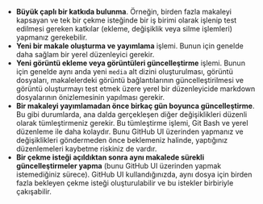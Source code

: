  - **Büyük çaplı bir katkıda bulunma**. Örneğin, birden fazla makaleyi kapsayan ve tek bir çekme isteğinde bir iş birimi olarak işlenip test edilmesi gereken katkılar (ekleme, değişiklik veya silme işlemleri) yapmanız gerekebilir. 
 - **Yeni bir makale oluşturma ve yayımlama** işlemi. Bunun için genelde daha sağlam bir yerel düzenleyici gerekir. 
 - **Yeni görüntü ekleme veya görüntüleri güncelleştirme** işlemi. Bunun için genelde aynı anda yeni `media` alt dizini oluşturulması, görüntü dosyaları, makalelerdeki görüntü bağlantılarının güncelleştirilmesi ve görüntü oluşturmayı test etmek üzere yerel bir düzenleyicide markdown dosyalarının önizlemesinin yapılması gerekir.
 - **Bir makaleyi yayımlamadan önce birkaç gün boyunca güncelleştirme**. Bu gibi durumlarda, ana dalda gerçekleşen diğer değişiklikleri düzenli olarak tümleştirmeniz gerekir. Bu tümleştirme işlemi, Git Bash ve yerel düzenleme ile daha kolaydır. Bunu GitHub UI üzerinden yapmanız ve değişiklikleri göndermeden önce beklemeniz halinde, yaptığınız düzenlemeleri kaybetme riskiniz de vardır.
 - **Bir çekme isteği açıldıktan sonra aynı makalede sürekli güncelleştirmeler yapma** (bunu GitHub UI üzerinden yapmak istemediğiniz sürece). GitHub UI kullandığınızda, aynı dosya için birden fazla bekleyen çekme isteği oluşturulabilir ve bu istekler birbiriyle çakışabilir. 